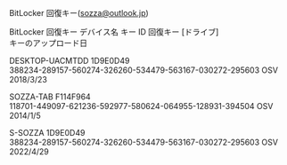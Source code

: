 BitLocker 回復キー(sozza@outlook.jp)

BitLocker 回復キー デバイス名 キー ID 回復キー [ドライブ]  
キーのアップロード日  

DESKTOP-UACMTDD 1D9E0D49  
388234-289157-560274-326260-534479-563167-030272-295603 OSV  
2018/3/23  

SOZZA-TAB F114F964  
118701-449097-621236-592977-580624-064955-128931-394504 OSV 2014/1/5  

S-SOZZA 1D9E0D49  
388234-289157-560274-326260-534479-563167-030272-295603 OSV  
2022/4/29
